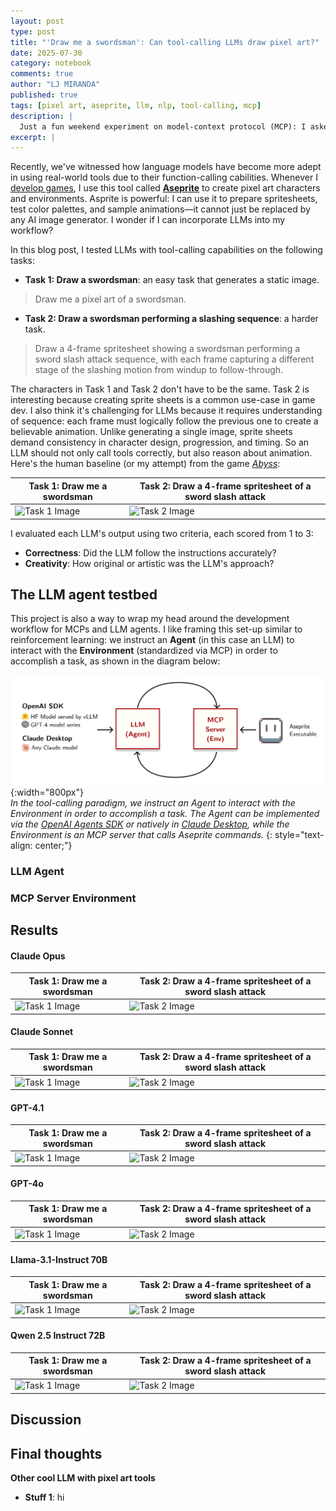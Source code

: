 ```yaml
---
layout: post
type: post
title: "'Draw me a swordsman': Can tool-calling LLMs draw pixel art?"
date: 2025-07-30
category: notebook
comments: true
author: "LJ MIRANDA"
published: true
tags: [pixel art, aseprite, llm, nlp, tool-calling, mcp]
description: |
  Just a fun weekend experiment on model-context protocol (MCP): I asked several tool-calling LLMs to draw a 4-frame spritesheet of a swordsman performing a slash attack using an Aseprite MCP I built. The results were interesting!
excerpt: |
---
```


<span class="firstcharacter">R</span>ecently, we've witnessed how language models have become more adept in using real-world tools due to their function-calling cabilities.
Whenever I [develop games](https://ljvmiranda921.itch.io), I use this tool called [**Aseprite**](https://www.aseprite.org/) to create pixel art characters and environments.
Asprite is powerful: I can use it to prepare spritesheets, test color palettes, and sample animations&mdash;it cannot just be replaced by any AI image generator.
I wonder if I can incorporate LLMs into my workflow?

<!--Aseprite screenshot-->

In this blog post, I tested LLMs with tool-calling capabilities on the following tasks:

- **Task 1: Draw a swordsman**: an easy task that generates a static image.

> Draw me a pixel art of a swordsman.

- **Task 2: Draw a swordsman performing a slashing sequence**: a harder task.

> Draw a 4-frame spritesheet showing a swordsman performing a sword slash attack sequence, with each frame capturing a different stage of the slashing motion from windup to follow-through.

The characters in Task 1 and Task 2 don't have to be the same.
Task 2 is interesting because creating sprite sheets is a common use-case in game dev.
I also think it's challenging for LLMs because it requires understanding of sequence: each frame must logically follow the previous one to create a believable animation.
Unlike generating a single image, sprite sheets demand consistency in character design, progression, and timing.
So an LLM should not only call tools correctly, but also reason about animation.
Here's the human baseline (or my attempt) from the game [_Abyss_](https://ljvmiranda921.itch.io/abyss):

| Task 1: Draw me a swordsman | Task 2: Draw a 4-frame spritesheet of a sword slash attack |
| --------------------------- | ---------------------------------------------------------- |
| ![Task 1 Image](#)          | ![Task 2 Image](#)                                         |

I evaluated each LLM's output using two criteria, each scored from 1 to 3:

- **Correctness**: Did the LLM follow the instructions accurately?
- **Creativity**: How original or artistic was the LLM's approach?

## The LLM agent testbed

This project is also a way to wrap my head around the development workflow for MCPs and LLM agents.
I like framing this set-up similar to reinforcement learning: we instruct an **Agent** (in this case an LLM) to interact with the **Environment** (standardized via MCP) in order to accomplish a task, as shown in the diagram below:

![](/assets/png/draw-me-a-swordsman/testbed.svg){:width="800px"}  
_In the tool-calling paradigm, we instruct an Agent to interact with the Environment in order to accomplish a task. The Agent can be implemented via the [OpenAI Agents SDK](https://openai.github.io/openai-agents-python/) or natively in [Claude Desktop](https://modelcontextprotocol.io/quickstart/user), while the Environment is an MCP server that calls Aseprite commands._
{: style="text-align: center;"}

### LLM Agent

### MCP Server Environment

## Results

#### Claude Opus

| Task 1: Draw me a swordsman | Task 2: Draw a 4-frame spritesheet of a sword slash attack |
| --------------------------- | ---------------------------------------------------------- |
| ![Task 1 Image](#)          | ![Task 2 Image](#)                                         |

#### Claude Sonnet

| Task 1: Draw me a swordsman | Task 2: Draw a 4-frame spritesheet of a sword slash attack |
| --------------------------- | ---------------------------------------------------------- |
| ![Task 1 Image](#)          | ![Task 2 Image](#)                                         |

#### GPT-4.1

| Task 1: Draw me a swordsman | Task 2: Draw a 4-frame spritesheet of a sword slash attack |
| --------------------------- | ---------------------------------------------------------- |
| ![Task 1 Image](#)          | ![Task 2 Image](#)                                         |

#### GPT-4o

| Task 1: Draw me a swordsman | Task 2: Draw a 4-frame spritesheet of a sword slash attack |
| --------------------------- | ---------------------------------------------------------- |
| ![Task 1 Image](#)          | ![Task 2 Image](#)                                         |

#### Llama-3.1-Instruct 70B

| Task 1: Draw me a swordsman | Task 2: Draw a 4-frame spritesheet of a sword slash attack |
| --------------------------- | ---------------------------------------------------------- |
| ![Task 1 Image](#)          | ![Task 2 Image](#)                                         |

#### Qwen 2.5 Instruct 72B

| Task 1: Draw me a swordsman | Task 2: Draw a 4-frame spritesheet of a sword slash attack |
| --------------------------- | ---------------------------------------------------------- |
| ![Task 1 Image](#)          | ![Task 2 Image](#)                                         |

## Discussion

## Final thoughts

**Other cool LLM with pixel art tools**

- **Stuff 1**: hi
